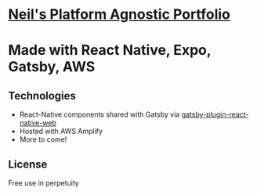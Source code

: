 # [Neil's Platform Agnostic Portfolio](https://master.d3ht7dm7chibd7.amplifyapp.com/) 
# Made with React Native, Expo, Gatsby, AWS

## Technologies
- React-Native components shared with Gatsby via [gatsby-plugin-react-native-web](https://github.com/slorber/gatsby-plugin-react-native-web) 
- Hosted with AWS Amplify
- More to come!



## License
Free use in perpetuity
